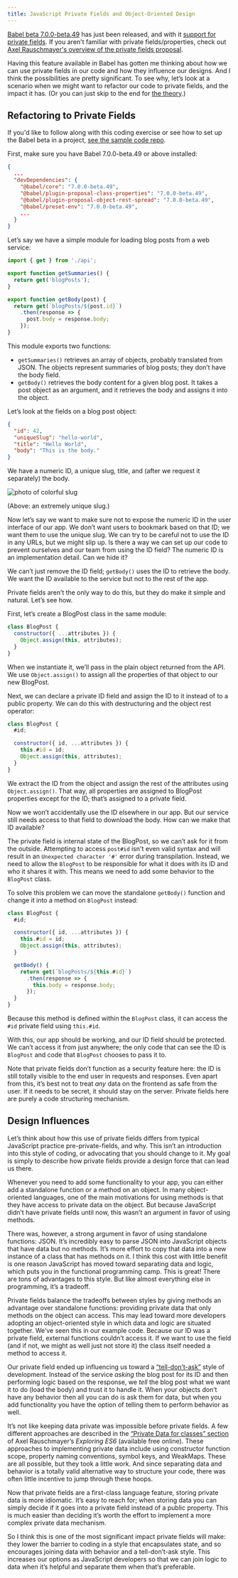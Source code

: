 ```yaml
---
title: JavaScript Private Fields and Object-Oriented Design
---
```


[Babel beta 7.0.0-beta.49](https://github.com/babel/babel/releases/tag/v7.0.0-beta.49) has just been released, and with it [support for private fields](https://github.com/babel/babel/pull/7842). If you aren't familiar with private fields/properties, check out [Axel Rauschmayer's overview of the private fields proposal](http://2ality.com/2017/07/class-fields.html).

Having this feature available in Babel has gotten me thinking about how we can use private fields in our code and how they influence our designs. And I think the possibilities are pretty significant. To see why, let’s look at a scenario when we might want to refactor our code to private fields, and the impact it has. (Or you can just skip to the end for [the theory](#design-influences).)

## Refactoring to Private Fields

If you'd like to follow along with this coding exercise or see how to set up the Babel beta in a project, [see the sample code repo](https://github.com/CodingItWrong/private-fields).

First, make sure you have Babel 7.0.0-beta.49 or above installed:

```json
{
  ...
  "devDependencies": {
    "@babel/core": "7.0.0-beta.49",
    "@babel/plugin-proposal-class-properties": "7.0.0-beta.49",
    "@babel/plugin-proposal-object-rest-spread": "7.0.0-beta.49",
    "@babel/preset-env": "7.0.0-beta.49",
    ...
  }
}
```

Let’s say we have a simple module for loading blog posts from a web service:

```javascript
import { get } from './api';

export function getSummaries() {
  return get('blogPosts');
}

export function getBody(post) {
  return get(`blogPosts/${post.id}`)
    .then(response => {
      post.body = response.body;
    });
}
```

This module exports two functions:

- `getSummaries()` retrieves an array of objects, probably translated from JSON. The objects represent summaries of blog posts; they don’t have the body field.
- `getBody()` retrieves the body content for a given blog post. It takes a post object as an argument, and it retrieves the body and assigns it into the object.

Let’s look at the fields on a blog post object:

```json
{
  "id": 42,
  "uniqueSlug": "hello-world",
  "title": "Hello World",
  "body": "This is the body."
}
```

We have a numeric ID, a unique slug, title, and (after we request it separately) the body.

![photo of colorful slug](/img/posts/private-fields/unique-slug.jpg)

(Above: an extremely unique slug.)

Now let’s say we want to make sure not to expose the numeric ID in the user interface of our app. We don’t want users to bookmark based on that ID; we want them to use the unique slug. We can try to be careful not to use the ID in any URLs, but we might slip up. Is there a way we can set up our code to prevent ourselves and our team from using the ID field? The numeric ID is an implementation detail. Can we hide it?

We can’t just remove the ID field; `getBody()` uses the ID to retrieve the body. We want the ID available to the service but not to the rest of the app.

Private fields aren’t the only way to do this, but they do make it simple and natural. Let’s see how.

First, let’s create a BlogPost class in the same module:

```javascript
class BlogPost {
  constructor({ ...attributes }) {
    Object.assign(this, attributes);
  }
}
```

When we instantiate it, we’ll pass in the plain object returned from the API. We use `Object.assign()` to assign all the properties of that object to our new BlogPost.

Next, we can declare a private ID field and assign the ID to it instead of to a public property. We can do this with destructuring and the object rest operator:

```javascript
class BlogPost {
  #id;

  constructor({ id, ...attributes }) {
    this.#id = id;
    Object.assign(this, attributes);
  }
}
```

We extract the ID from the object and assign the rest of the attributes using `Object.assign()`. That way, all properties are assigned to BlogPost properties except for the ID; that’s assigned to a private field.

Now we won’t accidentally use the ID elsewhere in our app. But our service still needs access to that field to download the body. How can we make that ID available?

The private field is internal state of the BlogPost, so we can’t ask for it from the outside. Attempting to access `post#id` isn't even valid syntax and will result in an `Unexpected character '#'` error during transpilation. Instead, we need to allow the `BlogPost` to be responsible for what it does with its ID and who it shares it with. This means we need to add some behavior to the `BlogPost` class.

To solve this problem we can move the standalone `getBody()` function and change it into a method on `BlogPost` instead:

```javascript
class BlogPost {
  #id;

  constructor({ id, ...attributes }) {
    this.#id = id;
    Object.assign(this, attributes);
  }

  getBody() {
    return get(`blogPosts/${this.#id}`)
      .then(response => {
        this.body = response.body;
      });
  }
}
```

Because this method is defined within the `BlogPost` class, it can access the `#id` private field using `this.#id`.

With this, our app should be working, and our ID field should be protected. We can’t access it from just anywhere; the only code that can see the ID is `BlogPost` and code that `BlogPost` chooses to pass it to.

Note that private fields don’t function as a security feature here: the ID is still totally visible to the end user in requests and responses. Even apart from this, it’s best not to treat *any* data on the frontend as safe from the user. If it needs to be secret, it should stay on the server. Private fields here are purely a code structuring mechanism.

## Design Influences

Let’s think about how this use of private fields differs from typical JavaScript practice pre-private-fields, and why. This isn’t an introduction into this style of coding, or advocating that you should change to it. My goal is simply to describe how private fields provide a design force that can lead us there.

Whenever you need to add some functionality to your app, you can either add a standalone function or a method on an object. In many object-oriented languages, one of the main motivations for using methods is that they have access to private data on the object. But because JavaScript didn’t have private fields until now, this wasn’t an argument in favor of using methods.

There was, however, a strong argument in favor of using standalone functions: JSON. It’s incredibly easy to parse JSON into JavaScript objects that have data but no methods. It’s more effort to copy that data into a new instance of a class that has methods on it. I think this cost with little benefit is one reason JavaScript has moved toward separating data and logic, which puts you in the functional programming camp. This is great! There are tons of advantages to this style. But like almost everything else in programming, it’s a tradeoff.

Private fields balance the tradeoffs between styles by giving methods an advantage over standalone functions: providing private data that only methods on the object can access. This may lead toward more developers adopting an object-oriented style in which data and logic are situated together. We’ve seen this in our example code. Because our ID was a private field, external functions couldn’t access it. If we want to use the field (and if not, we might as well just not store it) the class itself needed a method to access it.

Our private field ended up influencing us toward a [“tell-don’t-ask”](https://pragprog.com/articles/tell-dont-ask) style of development. Instead of the service *asking* the blog post for its ID and then performing logic based on the response, we *tell* the blog post what we want it to do (load the body) and trust it to handle it. When your objects don’t have any behavior then all you can do is ask them for data, but when you add functionality you have the option of telling them to perform behavior as well.

It’s not like keeping data private was impossible before private fields. A few different approaches are described in the [“Private Data for classes” section](http://exploringjs.com/es6/ch_classes.html#sec_private-data-for-classes) of Axel Rauschmayer’s _Exploring ES6_ (available free online). These approaches to implementing private data include using constructor function scope, property naming conventions, symbol keys, and WeakMaps. These are all possible, but they took a little work. And since separating data and behavior is a totally valid alternative way to structure your code, there was often little incentive to jump through these hoops.

Now that private fields are a first-class language feature, storing private data is more idiomatic. It’s easy to reach for; when storing data you can simply decide if it goes into a private field instead of a public property. This is much easier than deciding it’s worth the effort to implement a more complex private data mechanism.

So I think this is one of the most significant impact private fields will make: they lower the barrier to coding in a style that encapsulates state, and so encourages joining data with behavior and a tell-don’t-ask style. This increases our options as JavaScript developers so that we can join logic to data when it’s helpful and separate them when that’s preferable.
